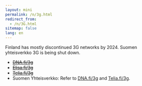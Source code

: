 ```yaml
---
layout: mini
permalink: /n/3g.html
redirect_from:
  - /n/3G.html
sitemap: false
lang: en
---
```


Finland has mostly discontinued 3G networks by 2024. Suomen yhteisverkko 3G is
being shut down.

- <s>[DNA.fi/3g]</s>
- <s>[Elisa.fi/3g]</s>
- <s>[Telia.fi/3g]</s>
- Suomen Yhteisverkko: Refer to [DNA.fi/3g] and [Telia.fi/3g].

[DNA.fi/3g]: https://dna.fi/3g
[Elisa.fi/3g]: https://elisa.fi/3g
[Telia.fi/3g]: https://telia.fi/3g
